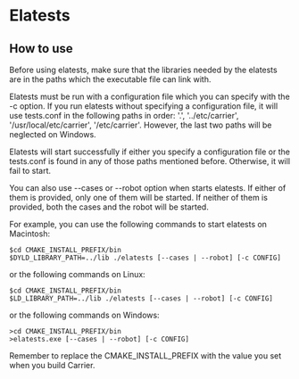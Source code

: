 Elatests
========
## How to use
Before using elatests, make sure that the libraries needed by the elatests are in the paths which the executable file can link with.

Elatests must be run with a configuration file which you can specify with the -c option. If you run elatests without specifying a configuration file, it will use tests.conf in the following paths in order: '.', '../etc/carrier', '/usr/local/etc/carrier', '/etc/carrier'. However, the last two paths will be neglected on Windows.

Elatests will start successfully if either you specify a configuration file or the tests.conf is found in any of those paths mentioned before. Otherwise, it will fail to start.

You can also use --cases or --robot option when starts elatests. If either of them is provided, only one of them will be started. If neither of them is provided, both the cases and the robot will be started.

For example, you can use the following commands to start elatests on Macintosh:
```shell
$cd CMAKE_INSTALL_PREFIX/bin
$DYLD_LIBRARY_PATH=../lib ./elatests [--cases | --robot] [-c CONFIG]
```

or the following commands on Linux:
```shell
$cd CMAKE_INSTALL_PREFIX/bin
$LD_LIBRARY_PATH=../lib ./elatests [--cases | --robot] [-c CONFIG]
```

or the following commands on Windows:
```shell
>cd CMAKE_INSTALL_PREFIX/bin
>elatests.exe [--cases | --robot] [-c CONFIG]
```

Remember to replace the CMAKE_INSTALL_PREFIX with the value you set when you build Carrier.
